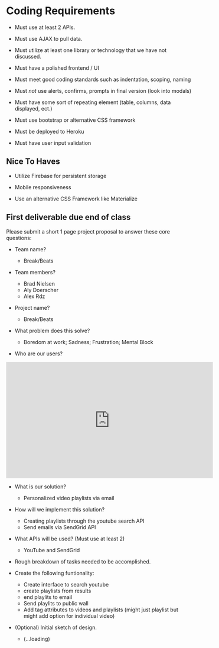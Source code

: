 # Coding Requirements

- Must use at least 2 APIs.

- Must use AJAX to pull data.

- Must utilize at least one library or technology that we have not discussed.

- Must have a polished frontend / UI

- Must meet good coding standards such as indentation, scoping, naming

- Must *not* use alerts, confirms, prompts in final version (look into modals)

- Must have some sort of repeating element (table, columns, data displayed, ect.)

- Must use bootstrap or alternative CSS framework

- Must be deployed to Heroku

- Must have user input validation

## Nice To Haves

- Utilize Firebase for persistent storage

- Mobile responsiveness

- Use an alternative CSS Framework like Materialize

## First deliverable due end of class

Please submit a short 1 page project proposal to answer these core questions:

- Team name?
  - Break/Beats

- Team members?
    - Brad Nielsen
    - Aly Doerscher
    - Alex Rdz
- Project name?
   - Break/Beats

- What problem does this solve?
    - Boredom at work; Sadness; Frustration; Mental Block
- Who are our users?
 <iframe width="560" height="315" src="https://www.youtube.com/embed/74BzSTQCl_c" frameborder="0" allowfullscreen></iframe>

- What is our solution?
  - Personalized video playlists via email 

- How will we implement this solution?
    - Creating playlists through the youtube search API
    - Send emails via SendGrid API

- What APIs will be used? (Must use at least 2)
    - YouTube and SendGrid

- Rough breakdown of tasks needed to be accomplished.
 - Create the following funtionality:   
      - Create interface to search youtube
      - create playlists from results
      - end playlits to email
      - Send playlits to public wall
      - Add tag attributes to videos and playlists (might just playlist but might add option for individual video) 
      



- (Optional) Initial sketch of design.
  -  (...loading)
